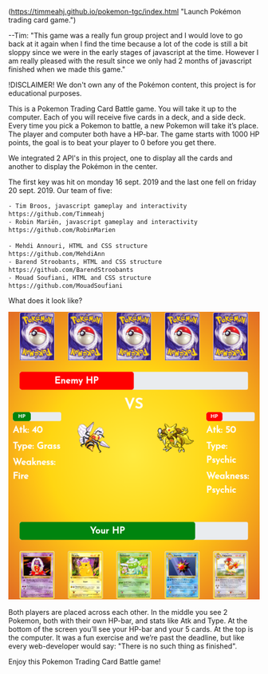 (https://timmeahj.github.io/pokemon-tgc/index.html "Launch Pokémon trading card game.")

--Tim: "This game was a really fun group project and I would love to go back at it again when I find the time because a lot of the code is still a bit sloppy since we were in the early stages of javascript at the time. However I am really pleased with the result since we only had 2 months of javascript finished when we made this game."

!DISCLAIMER! We don't own any of the Pokémon content, this project is for educational purposes.

This is a Pokemon Trading Card Battle game. You will take it up to the computer. Each of you will receive five cards in a deck, and a side deck. Every time you pick a Pokemon to battle, a new Pokemon will take it’s place. The player and computer both have a HP-bar. The game starts with 1000 HP points, the goal is to beat your player to 0 before you get there.

We integrated 2 API's in this project, one to display all the cards and another to display the Pokémon in the center.

The first key was hit on monday 16 sept. 2019 and the last one fell on friday 20 sept. 2019. Our team of five:

	- Tim Broos, javascript gameplay and interactivity		https://github.com/Timmeahj
	- Robin Mariën, javascript gameplay and interactivity		https://github.com/RobinMarien
	
	- Mehdi Annouri, HTML and CSS structure				https://github.com/MehdiAnn
	- Barend Stroobants, HTML and CSS structure			https://github.com/BarendStroobants
	- Mouad Soufiani, HTML and CSS structure			https://github.com/MouadSoufiani

What does it look like?

![alt text](./img/examples/screenshot.png)

Both players are placed across each other. In the middle you see 2 Pokemon,  both with their own HP-bar, and stats like Atk and Type. At the bottom of the screen you’ll see your HP-bar and your 5 cards. At the top is the computer. It was a fun exercise and we’re past the deadline, but like every web-developer would say: "There is no such thing as finished".

Enjoy this Pokemon Trading Card Battle game!



